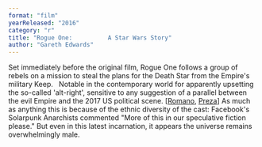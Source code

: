 ```yaml
---
format: "film"
yearReleased: "2016"
category: "r"
title: "Rogue One: 			A Star Wars Story"
author: "Gareth Edwards"
---
```

Set immediately before the original film, Rogue One  follows a group of rebels on a mission to steal the plans for the Death Star  from the Empire's military Keep.
 
Notable in the contemporary world for apparently upsetting  the so-called 'alt-right', sensitive to any suggestion of a parallel between the  evil Empire and the 2017 US political scene. [<a href="http://www.vox.com/culture/2016/12/31/14024262/star-wars-political-alt-right-backlash">Romano</a>, <a href="http://www.rawstory.com/2016/12/neo-nazis-call-for-boycott-of-star-wars-rogue-one-a-jew-mturbation-fantasy-of-anti-white-hatred/"> Preza</a>] As much as anything this is because of the ethnic diversity of the  cast: Facebook's Solarpunk Anarchists commented "More of this in our speculative  fiction please." But even in this latest incarnation, it appears the universe  remains overwhelmingly male.